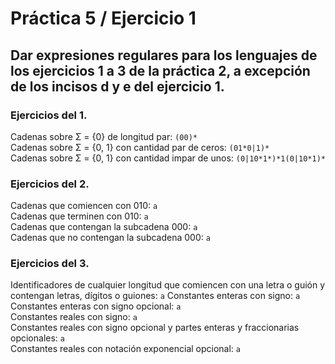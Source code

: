 # Práctica 5 / Ejercicio 1  
## Dar expresiones regulares para los lenguajes de los ejercicios 1 a 3 de la práctica 2, a excepción de los incisos d y e del ejercicio 1.  
### Ejercicios del 1.  
Cadenas sobre Σ = {0} de longitud par: `(00)*`  
Cadenas sobre Σ = {0, 1} con cantidad par de ceros: `(01*0|1)*`  
Cadenas sobre Σ = {0, 1} con cantidad impar de unos: `(0|10*1*)*1(0|10*1)*`  
### Ejercicios del 2.  
Cadenas que comiencen con 010: `a`  
Cadenas que terminen con 010: `a`  
Cadenas que contengan la subcadena 000:  `a`  
Cadenas que no contengan la subcadena 000:   `a`  
### Ejercicios del 3.  
Identificadores de cualquier longitud que comiencen con una letra o guión y contengan letras, dígitos o guiones: `a`
Constantes enteras con signo: `a`  
Constantes enteras con signo opcional: `a`  
Constantes reales con signo: `a`  
Constantes reales con signo opcional y partes enteras y fraccionarias opcionales: `a`  
Constantes reales con notación exponencial opcional: `a`  
